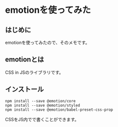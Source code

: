 # emotionを使ってみた

## はじめに
emotionを使ってみたので、そのメモです。

## emotionとは
CSS in JSのライブラリです。

## インストール
```
npm install --save @emotion/core
npm install --save @emotion/styled
npm install --save @emotion/babel-preset-css-prop
```

CSSをJS内でで書くことができます。

